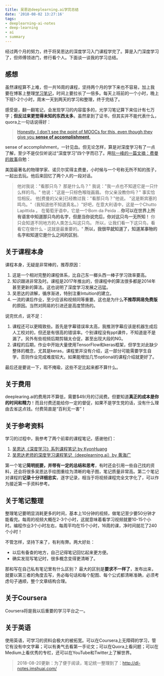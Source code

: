 ```yaml
---
title: 吴恩达deeplearning.ai学完总结
date: '2018-08-02 13:27:16'
tags:
- deeplearning-ai-notes
- deep-learning
- ai
- summary
---
```


经过两个月的努力，终于将吴恩达的深度学习入门课程学完了。算是入门深度学习了，但师傅领进门，修行看个人。下面谈一谈我的学习总结。

## 感想

虽然课程算不上难，但一共16周的课程，坚持两个月的学下来也不容易，加上我要在博客上整理[学习笔记](http://imshuai.com/tag/deeplearning-ai-notes/)，时间上要拉长了一倍多。每天上班前的一个小时，晚上下班1-2个小时，周末一天到两天的学习和整理，终于完结了。

感受是，翻一翻笔记，会发现学习的内容蛮多的，光学习笔记算下来估计有七万字；**但反过来更觉得未知的东西太多**。虽然拿到了证书，但其实并不能代表什么，quora上一句话说得好：

> [Honestly, I don't see the point of MOOCs for this, even though they give you **sense of accomplishment**. ](https://www.quora.com/What-should-I-learn-in-data-science-in-100-hours-I-am-free-for-the-next-10-days-and-would-like-to-learn-whatever-I-can-in-the-next-10-days-and-I-can-put-in-10-hours-a-day-What-can-I-learn-to-get-a-hang-of-it-and-get-started)

sense of accomplishment，一针见血。但无论怎样，算是对深度学习有了一点了解，至少不是仅仅听说过“深度学习”四个字而已了。用[阮一峰的一篇文摘：费曼的故事](http://www.ruanyifeng.com/blog/2018/07/weekly-issue-14.html)自勉：

美国最著名的物理学家、诺贝尔奖得主费曼，小时候与一个号称无所不知的孩子，一起出去玩。他后来回忆了两个人的一段对话。
> 他对我说："看那只鸟？ 那是什么鸟？"
> 我说："我一点也不知道它是一只什么样的鸟。"
> 他说："这是一只棕色喉咙画眉。 你父亲没教你吗？"
> 事实恰恰相反。 他[费曼的父亲]已经教过我："看那只鸟？"他说。 "这是斯宾塞的鸣鸟。"（我知道他不知道真名。）"好吧，在意大利语中，这是一个Chutto Lapittida 。 在葡萄牙语中，它是一个Bom da Peida ...**你可以在世界上所有语言中知道那只鸟的名字，但是当你说完后，你对这只鸟一无所知！** 你只会知道不同地方的人类怎么叫这只鸟。 所以，让我们看一下这只鸟，看看它在做什么 - 这就是最重要的。"
> **所以，我很早就知道了，知道某事物的名字和知道它是什么之间的区别**。

## 关于课程本身

课程本身，无疑是非常棒的，推荐原因：
1. 这是一个相对完整的课程体系，比自己东一榔头西一棒子学习效率要高。
2. 知识跟进非常及时。课程是2017年推出的，但课程中的算法很多都是2014年甚至更新的算法。这也说明了深度学习发展之迅猛。
3. 吴恩达的讲解，循序渐进，特别注重Intuition的建立。
4. 一流的课后作业，至少应该和视频同等重要。这也是为什么**不推荐网易免费版**的原因。当然对网易的引进还是高度赞扬的。

说完优点，说不足：
1. 课程还可以更精致些。首先是字幕错误率太高，我推测字幕应该是机器生成后人工校对的，但还是有很高的错误率。个别课程没有ppt课件，不知道是不是漏了。另外有些视频后期剪辑太仓促，甚至出现大段的NG。
2. 课程的后期，作业中开始大量使用TensorFlow和keras框架，但学生对此缺少整体的概念，尤其是keras，课程里并没有介绍，这一部分可能需要学生自学，否则作业完成难度较大。如果能增加几节optional的课程介绍就更好了。

最后还是要说一下，瑕不掩瑜，这些不足比起来都不算什么。

## 关于费用

deeplearing.ai的费用并不算低，需要$49/月的订阅费。但要知道**真正的成本是你的时间和精力**！而且付费还能给你一定的督促，如果不是学生党的话，没有什么理由去省这点钱。付费简直是“百利无一害”！

## 关于参考资料

学习的过程中，我参考了两个前辈的课程笔记，感谢他们：

1. [吴恩达《深度学习》系列课程笔记 by KyonHuang](http://kyonhuang.top/Andrew-Ng-Deep-Learning-notes/)
2. [吴恩达老师的深度学习课程笔记（deeplearning.ai）by 黄海广](http://www.ai-start.com/dl2017/)

第一个笔记**简明扼要，并带有一定的总结和思考**，有时还会引用一些自己找的资料，还会将很多吴恩达手绘图重绘为清晰的电子图，笔记质量非常高。第二个笔记对课程的**记录十分详细忠实**，逐字记录，相当于将视频课程完全文字化了，可以作为接近第一手资料参考。

## 关于笔记整理

整理笔记要明显消耗更多的时间，基本上10分钟的视频，做笔记至少要50分钟才能看完。每周的视频大概在2-3个小时，这就意味着看学习视频就要10-15个小时。编程作业3个小时左右，每周平均在15个小时，16周的课，净时间就花了240个小时！

不管怎样，坚持下来了，有利有弊。两大好处：
* 以后有备查的地方，自己记得笔记回忆起来更方便。
* 确实发现写笔记时，很多概念变得更清晰了。

那和写在自己私有笔记里有什么区别？
最大的区别是**要求不一样了**，发布出来，就要以第三者的角度去写，务必每句话和每个配图、每个公式都清晰准确，必须考虑句子通顺，整个文章结构合理。

## 关于Coursera

Coursera将是我以后重要的学习平台之一。

## 关于英语

使用英语，可学习的资料会极大的被拓宽。可以在Coursera上无障碍的学习，管它有没有中文字幕；可以有勇气去看第一手论文；可以在Quora上看问题；可以在Medium上看优秀的专栏，还可以在YouTube和Twitter上了解世界。

> 2018-08-20更新：为了便于阅读，笔记统一整理到了：http://dl-notes.imshuai.com/
